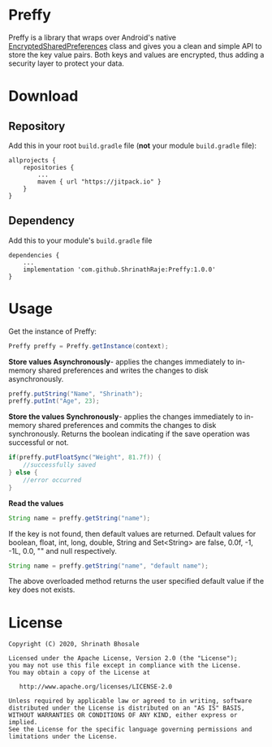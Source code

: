 # Preffy

Preffy is a library that wraps over Android's native [EncryptedSharedPreferences](https://developer.android.com/reference/androidx/security/crypto/EncryptedSharedPreferences) class and gives you a clean and simple API to store the key value pairs. Both keys and values are encrypted, thus adding a security layer to protect your data.
# Download
## Repository
Add this in your root `build.gradle` file (**not** your module `build.gradle` file):
```
allprojects {
	repositories {
		...
		maven { url "https://jitpack.io" }
	}
}
```
## Dependency
Add this to your module's `build.gradle` file
```
dependencies {
	...
	implementation 'com.github.ShrinathRaje:Preffy:1.0.0'
}
```
# Usage
Get the instance of Preffy:
```Java
Preffy preffy = Preffy.getInstance(context);
```
**Store values Asynchronously**- applies the changes immediately to in-memory shared preferences and writes the changes to disk asynchronously.
```Java
preffy.putString("Name", "Shrinath");  
preffy.putInt("Age", 23);
```
**Store the values Synchronously**- applies the changes immediately to in-memory shared preferences and commits the changes to disk synchronously. Returns the boolean indicating if the save operation was successful or not.
```Java
if(preffy.putFloatSync("Weight", 81.7f)) {  
    //successfully saved  
} else {  
    //error occurred  
}
```
**Read the values**
```Java
String name = preffy.getString("name");
```
If the key is not found, then default values are returned. Default values for boolean, float, int, long, double, String and Set\<String\> are false, 0.0f, -1, -1L, 0.0, "" and null respectively. 
```Java
String name = preffy.getString("name", "default name");
```
The above overloaded method returns the user specified default value if the key does not exists.
# License
```
Copyright (C) 2020, Shrinath Bhosale

Licensed under the Apache License, Version 2.0 (the "License");
you may not use this file except in compliance with the License.
You may obtain a copy of the License at

   http://www.apache.org/licenses/LICENSE-2.0

Unless required by applicable law or agreed to in writing, software
distributed under the License is distributed on an "AS IS" BASIS,
WITHOUT WARRANTIES OR CONDITIONS OF ANY KIND, either express or implied.
See the License for the specific language governing permissions and
limitations under the License.
```